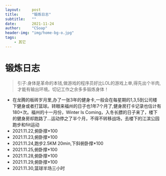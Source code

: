 ```yaml
---
layout:     post
title:      "锻炼日志"
subtitle:   ""
date:       2021-11-24
author:     "CSoap"
header-img: "img/home-bg-o.jpg"
tags:
    - 其它
---
```


# 锻炼日志
> 引子:身体是革命的本钱,做游戏的程序员好比LOL的游戏上单,得先出个半肉,才能有输出环境。切记工作之余多多锻炼身体！

- 在龙腾的板砖岁月里,办了一张3年的健身卡,一般会在每星期的1,3,5到公司楼下健身或者打篮球。转眼来福州的日子也1年7个月了,健身房打卡记录也估计有180+次。福州的十一月份，Winter Is Coming，入冬长膘的日子来了，楼下的健身房却跑路了...运动停之了半个月，不得不转移战场，去楼下的江滨公园跑步和fiit运动
- 2021.11.22,俯卧撑*100
- 2021.11.23,俯卧撑*100
- 2021.11.24,跑步2.5KM 20min,下斜俯卧撑*100
- 2021.11.25,俯卧撑*100
- 2021.11.28,俯卧撑*100
- 2021.11.29,俯卧撑*100
- 2021.11.30,篮球半场三小时
